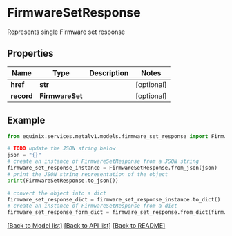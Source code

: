 # FirmwareSetResponse

Represents single Firmware set response

## Properties

Name | Type | Description | Notes
------------ | ------------- | ------------- | -------------
**href** | **str** |  | [optional] 
**record** | [**FirmwareSet**](FirmwareSet.md) |  | [optional] 

## Example

```python
from equinix.services.metalv1.models.firmware_set_response import FirmwareSetResponse

# TODO update the JSON string below
json = "{}"
# create an instance of FirmwareSetResponse from a JSON string
firmware_set_response_instance = FirmwareSetResponse.from_json(json)
# print the JSON string representation of the object
print(FirmwareSetResponse.to_json())

# convert the object into a dict
firmware_set_response_dict = firmware_set_response_instance.to_dict()
# create an instance of FirmwareSetResponse from a dict
firmware_set_response_form_dict = firmware_set_response.from_dict(firmware_set_response_dict)
```
[[Back to Model list]](../README.md#documentation-for-models) [[Back to API list]](../README.md#documentation-for-api-endpoints) [[Back to README]](../README.md)


